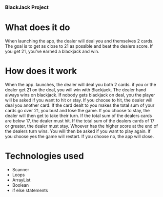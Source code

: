 ### BlackJack Project

# What does it do
When launching the app, the dealer will deal you and themselves 2 cards. The goal is to get as close to 21 as possible and beat the dealers score. If you get 21, you've earned a blackjack and win. 

# How does it work
When the app. launches, the dealer will deal you both 2 cards. if you or the dealer get 21 on the deal, you will win with Blackjack. The dealer hand always wins on blackjack. If nobody gets blackjack on deal, you the player will be asked if you want to hit or stay. If you choose to hit, the dealer will deal you another card. If the card dealt to you makes the total sum of your cards go over 21, you bust and lose the game. If you choose to stay, the dealer will then get to take their turn. If the total sum of the dealers cards are below 17, the dealer must hit. If the total sum of the dealers cards of 17 or greater, the dealer must stay. Whoever has the higher score at the end of the dealers turn wins. You will then be asked if you want to play again. If you choose yes the game will restart. If you choose no, the app will close. 

# Technologies used
* Scanner
* Loops
* ArrayList
* Boolean
* if else statements


